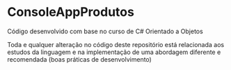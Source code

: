 # ConsoleAppProdutos
Código desenvolvido com base no curso de C# Orientado a Objetos

Toda e qualquer alteração no código deste repositório está relacionada aos estudos da linguagem e na implementação de uma abordagem diferente e recomendada (boas práticas de desenvolvimento)
